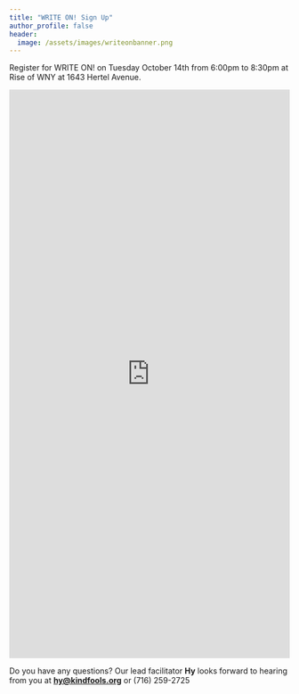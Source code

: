 ```yaml
---
title: "WRITE ON! Sign Up"
author_profile: false
header:
  image: /assets/images/writeonbanner.png
---
```


Register for WRITE ON! on Tuesday October 14th from 6:00pm to 8:30pm
at Rise of WNY at 1643 Hertel Avenue.

<iframe src="https://docs.google.com/forms/d/e/1FAIpQLSek_PrcGqo_f9EajHCTh6m_Bg7T76rrjXrG3EChmPoMTyvUvg/viewform?embedded=true&usp=pp_url&entry.1094639681=Tues+Oct+14th+at+6:00pm+at+Rise+of+WNY" width="100%" height="1020" frameborder="0" marginheight="0" marginwidth="0" onload = "window.parent.scrollTo(0,0)">Loading…</iframe>

Do you have any questions? Our lead facilitator **Hy** looks forward to hearing from you at **[hy@kindfools.org](mailto:hy@kindfools.org)** or (716) 259-2725
